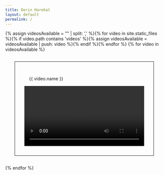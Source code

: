 ```yaml
---
title: Derin Harekat
layout: default
permalink: /
---
```


<style>
	.vidContainer {
		max-width: 480px;
		max-height: 320px;
		display: flex;
		flex-direction: column;
		margin: 30px;
		padding: 30px;
		border: 1px solid black;
	}
	
	.vidContainer > * {
		flex: 1 0 auto;
	}
	
	.vidContainer .vidName {
		padding: 15px;
	}
</style>

{% assign videosAvailable = "" | split: ',' %}{% for video in site.static_files %}{% if video.path contains 'videos' %}{% assign videosAvailable = videosAvailable | push: video %}{% endif %}{% endfor %}
{% for video in videosAvailable %}
<div class="vidContainer">
<span class="vidName">{{ video.name }}</span>
<video controls>
<source src="{{ video.path }}" type="video/mp4">
</video>
</div>
{% endfor %}
